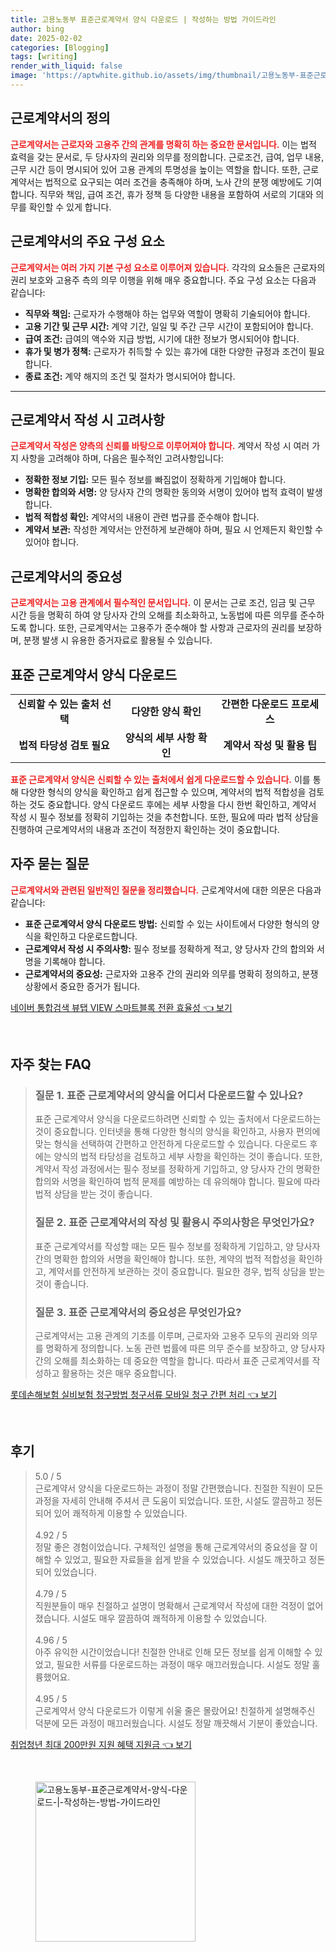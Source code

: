 ```yaml
---
title: 고용노동부 표준근로계약서 양식 다운로드 | 작성하는 방법 가이드라인
author: bing
date: 2025-02-02
categories: [Blogging]
tags: [writing]
render_with_liquid: false
image: 'https://aptwhite.github.io/assets/img/thumbnail/고용노동부-표준근로계약서-양식-다운로드-|-작성하는-방법-가이드라인.webp'
---
```



<h2 id='근로계약서의 정의'>근로계약서의 정의</h2>

<p><b><span style="color: #ee2323;">근로계약서는 근로자와 고용주 간의 관계를 명확히 하는 중요한 문서입니다.</span></b> 이는 법적 효력을 갖는 문서로, 두 당사자의 권리와 의무를 정의합니다. 근로조건, 급여, 업무 내용, 근무 시간 등이 명시되어 있어 고용 관계의 투명성을 높이는 역할을 합니다. 또한, 근로계약서는 법적으로 요구되는 여러 조건을 충족해야 하며, 노사 간의 분쟁 예방에도 기여합니다. 직무와 책임, 급여 조건, 휴가 정책 등 다양한 내용을 포함하여 서로의 기대와 의무를 확인할 수 있게 합니다.</p>

<h2 id='근로계약서의 주요 구성 요소'>근로계약서의 주요 구성 요소</h2>

<p><b><span style="color: #ee2323;">근로계약서는 여러 가지 기본 구성 요소로 이루어져 있습니다.</span></b> 각각의 요소들은 근로자의 권리 보호와 고용주 측의 의무 이행을 위해 매우 중요합니다. 주요 구성 요소는 다음과 같습니다:</p>

<ul>
    <li><b>직무와 책임:</b> 근로자가 수행해야 하는 업무와 역할이 명확히 기술되어야 합니다.</li>
    <li><b>고용 기간 및 근무 시간:</b> 계약 기간, 일일 및 주간 근무 시간이 포함되어야 합니다.</li>
    <li><b>급여 조건:</b> 급여의 액수와 지급 방법, 시기에 대한 정보가 명시되어야 합니다.</li>
    <li><b>휴가 및 병가 정책:</b> 근로자가 취득할 수 있는 휴가에 대한 다양한 규정과 조건이 필요합니다.</li>
    <li><b>종료 조건:</b> 계약 해지의 조건 및 절차가 명시되어야 합니다.</li>
</ul>

<hr />

<h2 id='근로계약서 작성 시 고려사항'>근로계약서 작성 시 고려사항</h2>

<p><b><span style="color: #ee2323;">근로계약서 작성은 양측의 신뢰를 바탕으로 이루어져야 합니다.</span></b> 계약서 작성 시 여러 가지 사항을 고려해야 하며, 다음은 필수적인 고려사항입니다:</p>

<ul>
    <li><b>정확한 정보 기입:</b> 모든 필수 정보를 빠짐없이 정확하게 기입해야 합니다.</li>
    <li><b>명확한 합의와 서명:</b> 양 당사자 간의 명확한 동의와 서명이 있어야 법적 효력이 발생합니다.</li>
    <li><b>법적 적합성 확인:</b> 계약서의 내용이 관련 법규를 준수해야 합니다.</li>
    <li><b>계약서 보관:</b> 작성한 계약서는 안전하게 보관해야 하며, 필요 시 언제든지 확인할 수 있어야 합니다.</li>
</ul>

<h2 id='근로계약서의 중요성'>근로계약서의 중요성</h2>

<p><b><span style="color: #ee2323;">근로계약서는 고용 관계에서 필수적인 문서입니다.</span></b> 이 문서는 근로 조건, 임금 및 근무 시간 등을 명확히 하여 양 당사자 간의 오해를 최소화하고, 노동법에 따른 의무를 준수하도록 합니다. 또한, 근로계약서는 고용주가 준수해야 할 사항과 근로자의 권리를 보장하며, 분쟁 발생 시 유용한 증거자료로 활용될 수 있습니다.</p>

<h2 id='표준 근로계약서 양식 다운로드'>표준 근로계약서 양식 다운로드</h2>

<table>
    <tr>
        <td style="text-align: center; height: 17px;"><b>신뢰할 수 있는 출처 선택</b></td>
        <td style="text-align: center; height: 17px;"><b>다양한 양식 확인</b></td>
        <td style="text-align: center; height: 17px;"><b>간편한 다운로드 프로세스</b></td>
    </tr>
    <tr>
        <td style="text-align: center; height: 17px;"><b>법적 타당성 검토 필요</b></td>
        <td style="text-align: center; height: 17px;"><b>양식의 세부 사항 확인</b></td>
        <td style="text-align: center; height: 17px;"><b>계약서 작성 및 활용 팁</b></td>
    </tr>
</table>

<p><b><span style="color: #ee2323;">표준 근로계약서 양식은 신뢰할 수 있는 출처에서 쉽게 다운로드할 수 있습니다.</span></b> 이를 통해 다양한 형식의 양식을 확인하고 쉽게 접근할 수 있으며, 계약서의 법적 적합성을 검토하는 것도 중요합니다. 양식 다운로드 후에는 세부 사항을 다시 한번 확인하고, 계약서 작성 시 필수 정보를 정확히 기입하는 것을 추천합니다. 또한, 필요에 따라 법적 상담을 진행하여 근로계약서의 내용과 조건이 적정한지 확인하는 것이 중요합니다.</p>

<h2 id='자주 묻는 질문'>자주 묻는 질문</h2>

<p><b><span style="color: #ee2323;">근로계약서와 관련된 일반적인 질문을 정리했습니다.</span></b> 근로계약서에 대한 의문은 다음과 같습니다:</p>

<ul>
    <li><b>표준 근로계약서 양식 다운로드 방법:</b> 신뢰할 수 있는 사이트에서 다양한 형식의 양식을 확인하고 다운로드합니다.</li>
    <li><b>근로계약서 작성 시 주의사항:</b> 필수 정보를 정확하게 적고, 양 당사자 간의 합의와 서명을 기록해야 합니다.</li>
    <li><b>근로계약서의 중요성:</b> 근로자와 고용주 간의 권리와 의무를 명확히 정의하고, 분쟁 상황에서 중요한 증거가 됩니다.</li>
</ul>


<p><a class="click-button" title="네이버 통합검색 뷰탭 VIEW 스마트블록 전환 효율성" href="https://aptwhite.github.io/posts/%EB%84%A4%EC%9D%B4%EB%B2%84-%ED%86%B5%ED%95%A9%EA%B2%80%EC%83%89-%EB%B7%B0%ED%83%AD-VIEW-%EC%8A%A4%EB%A7%88%ED%8A%B8%EB%B8%94%EB%A1%9D-%EC%A0%84%ED%99%98-%ED%9A%A8%EC%9C%A8%EC%84%B1/" rel="dofollow">네이버 통합검색 뷰탭 VIEW 스마트블록 전환 효율성 👈 보기</a></p><br>
<h2 id='자주_찾는_FAQ'>자주 찾는 FAQ</h2>
<div itemscope="" itemtype="https://schema.org/FAQPage"> 
<blockquote> 
<div itemscope="" itemprop="mainEntity" itemtype="https://schema.org/Question"> 
<h3 itemprop="name">질문 1. 표준 근로계약서의 양식을 어디서 다운로드할 수 있나요?</h3> 
<div itemscope="" itemprop="acceptedAnswer" itemtype="https://schema.org/Answer"> 
<span itemprop="text"> 
<p>표준 근로계약서 양식을 다운로드하려면 신뢰할 수 있는 출처에서 다운로드하는 것이 중요합니다. 인터넷을 통해 다양한 형식의 양식을 확인하고, 사용자 편의에 맞는 형식을 선택하여 간편하고 안전하게 다운로드할 수 있습니다. 다운로드 후에는 양식의 법적 타당성을 검토하고 세부 사항을 확인하는 것이 좋습니다. 또한, 계약서 작성 과정에서는 필수 정보를 정확하게 기입하고, 양 당사자 간의 명확한 합의와 서명을 확인하여 법적 문제를 예방하는 데 유의해야 합니다. 필요에 따라 법적 상담을 받는 것이 좋습니다.</p> 
</span> 
</div> 
</div> 

<div itemscope="" itemprop="mainEntity" itemtype="https://schema.org/Question"> 
<h3 itemprop="name">질문 2. 표준 근로계약서의 작성 및 활용시 주의사항은 무엇인가요?</h3> 
<div itemscope="" itemprop="acceptedAnswer" itemtype="https://schema.org/Answer"> 
<span itemprop="text"> 
<p>표준 근로계약서를 작성할 때는 모든 필수 정보를 정확하게 기입하고, 양 당사자 간의 명확한 합의와 서명을 확인해야 합니다. 또한, 계약의 법적 적합성을 확인하고, 계약서를 안전하게 보관하는 것이 중요합니다. 필요한 경우, 법적 상담을 받는 것이 좋습니다.</p> 
</span> 
</div> 
</div> 

<div itemscope="" itemprop="mainEntity" itemtype="https://schema.org/Question"> 
<h3 itemprop="name">질문 3. 표준 근로계약서의 중요성은 무엇인가요?</h3> 
<div itemscope="" itemprop="acceptedAnswer" itemtype="https://schema.org/Answer"> 
<span itemprop="text"> 
<p>근로계약서는 고용 관계의 기초를 이루며, 근로자와 고용주 모두의 권리와 의무를 명확하게 정의합니다. 노동 관련 법률에 따른 의무 준수를 보장하고, 양 당사자 간의 오해를 최소화하는 데 중요한 역할을 합니다. 따라서 표준 근로계약서를 작성하고 활용하는 것은 매우 중요합니다.</p> 
</span> 
</div> 
</div> 

</blockquote> 
</div>
<p><a class="click-button" title="롯데손해보험 실비보험 청구방법 청구서류 모바일 청구 간편 처리" href="https://aptwhite.github.io/posts/%EB%A1%AF%EB%8D%B0%EC%86%90%ED%95%B4%EB%B3%B4%ED%97%98-%EC%8B%A4%EB%B9%84%EB%B3%B4%ED%97%98-%EC%B2%AD%EA%B5%AC%EB%B0%A9%EB%B2%95-%EC%B2%AD%EA%B5%AC%EC%84%9C%EB%A5%98-%EB%AA%A8%EB%B0%94%EC%9D%BC-%EC%B2%AD%EA%B5%AC-%EA%B0%84%ED%8E%B8-%EC%B2%98%EB%A6%AC/" rel="dofollow">롯데손해보험 실비보험 청구방법 청구서류 모바일 청구 간편 처리 👈 보기</a></p><br>
<h2 id='후기'>후기</h2>
<div itemscope itemtype="https://schema.org/Product">
  <blockquote>
  <div itemprop="review" itemscope itemtype="https://schema.org/Review">
      <div itemprop="reviewRating" itemscope itemtype="https://schema.org/Rating"> <span itemprop="ratingValue">5.0</span> / <span itemprop="bestRating">5</span> </div>
      <span itemprop="reviewBody">근로계약서 양식을 다운로드하는 과정이 정말 간편했습니다. 친절한 직원이 모든 과정을 자세히 안내해 주셔서 큰 도움이 되었습니다. 또한, 시설도 깔끔하고 정돈되어 있어 쾌적하게 이용할 수 있었습니다.</span>
  </div>
  <br>
  <div itemprop="review" itemscope itemtype="https://schema.org/Review">
      <div itemprop="reviewRating" itemscope itemtype="https://schema.org/Rating"> <span itemprop="ratingValue">4.92</span> / <span itemprop="bestRating">5</span> </div>
      <span itemprop="reviewBody">정말 좋은 경험이었습니다. 구체적인 설명을 통해 근로계약서의 중요성을 잘 이해할 수 있었고, 필요한 자료들을 쉽게 받을 수 있었습니다. 시설도 깨끗하고 정돈되어 있었습니다.</span>
  </div>
  <br>
  <div itemprop="review" itemscope itemtype="https://schema.org/Review">
      <div itemprop="reviewRating" itemscope itemtype="https://schema.org/Rating"> <span itemprop="ratingValue">4.79</span> / <span itemprop="bestRating">5</span> </div>
      <span itemprop="reviewBody">직원분들이 매우 친절하고 설명이 명확해서 근로계약서 작성에 대한 걱정이 없어졌습니다. 시설도 매우 깔끔하여 쾌적하게 이용할 수 있었습니다.</span>
  </div>
  <br>
  <div itemprop="review" itemscope itemtype="https://schema.org/Review">
      <div itemprop="reviewRating" itemscope itemtype="https://schema.org/Rating"> <span itemprop="ratingValue">4.96</span> / <span itemprop="bestRating">5</span> </div>
      <span itemprop="reviewBody">아주 유익한 시간이었습니다! 친절한 안내로 인해 모든 정보를 쉽게 이해할 수 있었고, 필요한 서류를 다운로드하는 과정이 매우 매끄러웠습니다. 시설도 정말 훌륭했어요.</span>
  </div>
  <br>
  <div itemprop="review" itemscope itemtype="https://schema.org/Review">
      <div itemprop="reviewRating" itemscope itemtype="https://schema.org/Rating"> <span itemprop="ratingValue">4.95</span> / <span itemprop="bestRating">5</span> </div>
      <span itemprop="reviewBody">근로계약서 양식 다운로드가 이렇게 쉬울 줄은 몰랐어요! 친절하게 설명해주신 덕분에 모든 과정이 매끄러웠습니다. 시설도 정말 깨끗해서 기분이 좋았습니다.</span>
  </div>
  </blockquote>
</div>
<p><a class="click-button" title="취업청년 최대 200만원 지원 혜택 지원금" href="https://aptwhite.github.io/posts/%EC%B7%A8%EC%97%85%EC%B2%AD%EB%85%84-%EC%B5%9C%EB%8C%80-200%EB%A7%8C%EC%9B%90-%EC%A7%80%EC%9B%90-%ED%98%9C%ED%83%9D-%EC%A7%80%EC%9B%90%EA%B8%88/" rel="dofollow">취업청년 최대 200만원 지원 혜택 지원금 👈 보기</a></p><br>
<figure class="image"><img src="https://aptwhite.github.io/assets/img/thumbnail/고용노동부-표준근로계약서-양식-다운로드-|-작성하는-방법-가이드라인.webp" alt="고용노동부-표준근로계약서-양식-다운로드-|-작성하는-방법-가이드라인" width="256" height="256"></figure>